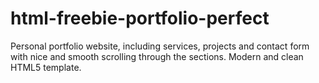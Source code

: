 # html-freebie-portfolio-perfect
Personal portfolio website, including services, projects and contact form with nice and smooth scrolling through the sections. Modern and clean HTML5 template.
